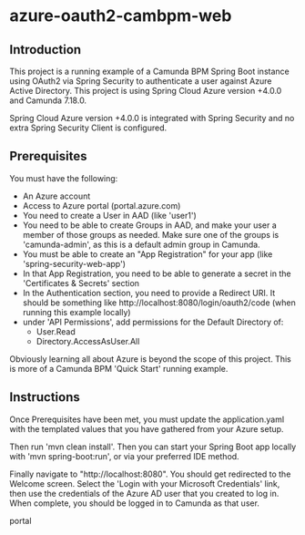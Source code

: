 # azure-oauth2-cambpm-web

## Introduction

This project is a running example of a Camunda BPM Spring Boot instance using OAuth2 via Spring Security to authenticate a user against Azure Active Directory. 
This project is using Spring Cloud Azure version +4.0.0 and Camunda 7.18.0.

Spring Cloud Azure version +4.0.0 is integrated with Spring Security and no extra Spring Security Client is configured.

## Prerequisites

You must have the following:

- An Azure account
- Access to Azure portal (portal.azure.com)
- You need to create a User in AAD (like 'user1')
- You need to be able to create Groups in AAD, and make your user a member of those groups as needed.  Make sure one of the groups is 'camunda-admin', as this is a default admin group in Camunda.
- You must be able to create an "App Registration" for your app (like 'spring-security-web-app')
- In that App Registration, you need to be able to generate a secret in the 'Certificates & Secrets' section
- In the Authentication section, you need to provide a Redirect URI.  It should be something like http://localhost:8080/login/oauth2/code (when running this example locally)
- under 'API Permissions', add permissions for the Default Directory of:
	- User.Read
	- Directory.AccessAsUser.All
	
Obviously learning all about Azure is beyond the scope of this project.  This is more of a Camunda BPM 'Quick Start' running example.

## Instructions

Once Prerequisites have been met, you must update the application.yaml with the templated values that you have gathered from your Azure setup.

Then run 'mvn clean install'.  Then you can start your Spring Boot app locally with 'mvn spring-boot:run', or via your preferred IDE method.

Finally navigate to "http://localhost:8080".  You should get redirected to the Welcome screen.  Select the 'Login with your Microsoft Credentials' link, then use the credentials of the Azure AD user that you created to log in.  When complete, you should be logged in to Camunda as that user.

portal